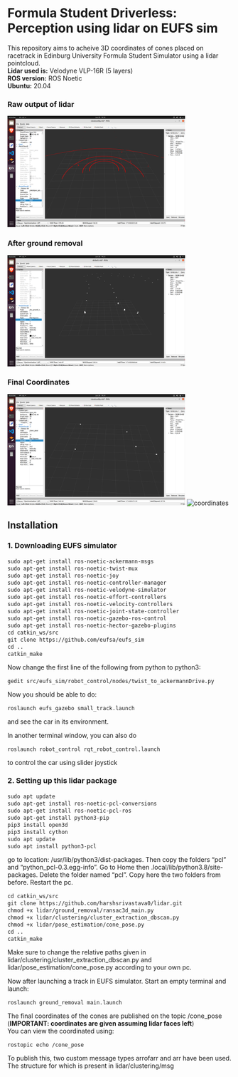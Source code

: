 # Formula Student Driverless: Perception using lidar on EUFS sim
This repository aims to acheive 3D coordinates of cones placed on racetrack in Edinburg University Formula Student Simulator using a lidar pointcloud. <br />
**Lidar used is:** Velodyne VLP-16R (5 layers) <br />
**ROS version:** ROS Noetic <br />
**Ubuntu:** 20.04 <br />


### Raw output of lidar
<img src="./images/rawpcd.png" alt="rawpcd" width="400"/>

### After ground removal
<img src="./images/nogroundpcd.png" alt="nogroundpcd" width="400"/>

### Final Coordinates
<img src="./images/coordinatespcd.png" alt="coordinatespcd" width="400"/>
<img src="./images/coordinates.png" alt="coordinates" width="400"/> <br />

## Installation

### 1. Downloading EUFS simulator 
```
sudo apt-get install ros-noetic-ackermann-msgs
⁠sudo apt-get install ros-noetic-twist-mux
⁠sudo apt-get install ros-noetic-joy
sudo apt-get install ⁠ros-noetic-controller-manager 
sudo apt-get install ⁠ros-noetic-velodyne-simulator 
⁠sudo apt-get install ros-noetic-effort-controllers 
⁠sudo apt-get install ros-noetic-velocity-controllers 
⁠sudo apt-get install ros-noetic-joint-state-controller 
sudo apt-get install ⁠ros-noetic-gazebo-ros-control
⁠sudo apt-get install ros-noetic-hector-gazebo-plugins
cd catkin_ws/src
git clone https://github.com/eufsa/eufs_sim
⁠cd .. 
⁠catkin_make
```

Now change the first line of the following from python to python3:
```
gedit src/eufs_sim/robot_control/nodes/twist_to_ackermannDrive.py
```

Now you should be able to do: <br />
```
roslaunch eufs_gazebo small_track.launch
```
and see the car in its environment. <br />

In another terminal window, you can also do <br />
```
roslaunch robot_control rqt_robot_control.launch
```
to control the car using slider joystick <br />

### 2. Setting up this lidar package
```
sudo apt update
sudo apt-get install ros-noetic-pcl-conversions
sudo apt-get install ros-noetic-pcl-ros
sudo apt-get install python3-pip
pip3 install open3d
pip3 install cython
sudo apt update
sudo apt install python3-pcl
```

go to location: /usr/lib/python3/dist-packages. Then copy the folders “pcl” and “python_pcl-0.3.egg-info”. Go to Home then .local/lib/python3.8/site-packages. Delete the folder named “pcl”. Copy here the two folders from before. Restart the pc.

```
cd catkin_ws/src
git clone https://github.com/harshsrivastava0/lidar.git
chmod +x lidar/ground_removal/ransac3d_main.py
chmod +x lidar/clustering/cluster_extraction_dbscan.py
chmod +x lidar/pose_estimation/cone_pose.py
cd ..
catkin_make
```
Make sure to change the relative paths given in lidar/clustering/cluster_extraction_dbscan.py and lidar/pose_estimation/cone_pose.py according to your own pc.


Now after launching a track in EUFS simulator. Start an empty terminal and launch: <br />
```
roslaunch ground_removal main.launch
```
The final coordinates of the cones are published on the topic /cone_pose (**IMPORTANT: coordinates are given assuming lidar faces left**) <br />
You can view the coordinated using: <br />
```
rostopic echo /cone_pose
```

To publish this, two custom message types arrofarr and arr have been used. The structure for which is present in lidar/clustering/msg
